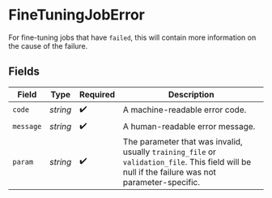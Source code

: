 # FineTuningJobError

For fine-tuning jobs that have `failed`, this will contain more information on the cause of the failure.


## Fields

| Field                                                                                                                                            | Type                                                                                                                                             | Required                                                                                                                                         | Description                                                                                                                                      |
| ------------------------------------------------------------------------------------------------------------------------------------------------ | ------------------------------------------------------------------------------------------------------------------------------------------------ | ------------------------------------------------------------------------------------------------------------------------------------------------ | ------------------------------------------------------------------------------------------------------------------------------------------------ |
| `code`                                                                                                                                           | *string*                                                                                                                                         | :heavy_check_mark:                                                                                                                               | A machine-readable error code.                                                                                                                   |
| `message`                                                                                                                                        | *string*                                                                                                                                         | :heavy_check_mark:                                                                                                                               | A human-readable error message.                                                                                                                  |
| `param`                                                                                                                                          | *string*                                                                                                                                         | :heavy_check_mark:                                                                                                                               | The parameter that was invalid, usually `training_file` or `validation_file`. This field will be null if the failure was not parameter-specific. |